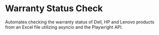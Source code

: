 # Warranty Status Check

<p>Automates checking the warranty status of Dell, HP and Lenovo products from an Excel file utilizing asyncio and the Playwright API.<p>
